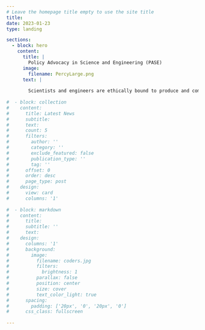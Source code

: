 ```yaml
---
# Leave the homepage title empty to use the site title
title:
date: 2023-01-23
type: landing

sections:
  - block: hero
    content:
      title: |
        Policy Advocacy in Science and Engineering (PASE)
      image:
        filename: PercyLarge.png
      text: |
        
        Scientists and engineers are ethically bound to produce and communicate scientific knowledge in a sustainable, equitable, and inclusive manner. This is known as social responsibility. PASE is a student organization dedicated to teaching students how to practice social responsibility while providing them opportunities to contribute to sustainable development and promote societal and environmental welfare through civic engagement and science communication.
  
#  - block: collection
#    content:
#      title: Latest News
#      subtitle:
#      text:
#      count: 5
#      filters:
#        author: ''
#        category: ''
#        exclude_featured: false
#        publication_type: ''
#        tag: ''
#      offset: 0
#      order: desc
#      page_type: post
#    design:
#      view: card
#      columns: '1'
  
#  - block: markdown
#    content:
#      title:
#      subtitle: ''
#      text:
#    design:
#      columns: '1'
#      background:
#        image: 
#          filename: coders.jpg
#          filters:
#            brightness: 1
#          parallax: false
#          position: center
#          size: cover
#          text_color_light: true
#      spacing:
#        padding: ['20px', '0', '20px', '0']
#      css_class: fullscreen
  
---
```

